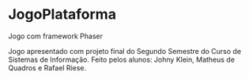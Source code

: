 # JogoPlataforma
Jogo com framework Phaser

Jogo apresentado com projeto final do Segundo Semestre do Curso de Sistemas de Informação.
Feito pelos alunos: Johny Klein, Matheus de Quadros e Rafael Riese.
